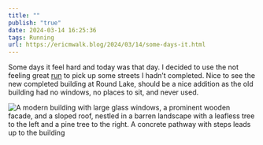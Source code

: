 ```yaml
---
title: ""
publish: "true"
date: 2024-03-14 16:25:36
tags: Running
url: https://ericmwalk.blog/2024/03/14/some-days-it.html
---
```


Some days it feel hard and today was that day. I decided to use the not feeling great [run](https://strava.com/activities/10959065743) to pick up some streets I hadn’t completed. Nice to see the new completed building at Round Lake, should be a nice addition as the old building had no windows, no places to sit, and never used.

![A modern building with large glass windows, a prominent wooden facade, and a sloped roof, nestled in a barren landscape with a leafless tree to the left and a pine tree to the right. A concrete pathway with steps leads up to the building](https://ericmwalk.blog/uploads/2024/img-8256.jpeg)